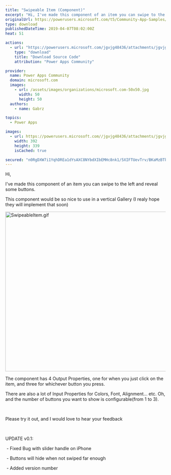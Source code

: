 ```yaml
---
title: "Swipeable Item (Component)"
excerpt: "Hi, I've made this component of an item you can swipe to the left and reveal some buttons. This component would be so nice to use in a vertical"
originalUrl: https://powerusers.microsoft.com/t5/Community-App-Samples/Swipeable-Item-Component/td-p/263585
type: download
publishedDateTime: 2019-04-07T08:02:00Z
heat: 51

actions:
  - url: "https://powerusers.microsoft.com/jgvjg48436/attachments/jgvjg48436/AppFeedbackGallery/146/5/SwipeableItem_v01.msapp"
    type: "download"
    title: "Download Source Code"
    attribution: "Power Apps Community"

provider:
  name: Power Apps Community
  domain: microsoft.com
  images:
    - url: /assets/images/organizations/microsoft.com-50x50.jpg
      width: 50
      height: 50
  authors:
    - name: Gabrz

topics:
  - Power Apps

images:
  - url: https://powerusers.microsoft.com//jgvjg48436/attachments/jgvjg48436/AppFeedbackGallery/146/1/SwipeableItem.png
    width: 392
    height: 339
    isCached: true

secured: "n0RgDXW7i1YqhDREa1dYsAXC8NYbdXIbEMHc8nk1/5XIFTUevTrv/BKaMzBTk6FXavjmWtrqmiTcOW6+VbJbWDhAOmmABvkctWMHupll0+4VkZ9hn7dM24XF5sqJAQTY61Jy2Iz8Mc4Mobq7V83wfcq4FzJFu38xL63tJoNLP1vUBc6uxhg/AoUykhEqLSDH4ytr7qJpNItD6pZ/IjG3IbEmX1TImD2x4bF8tS0Z+Mt8yuKGLt6d8jaZuMIiSoDSuGXC991zNmmroICw5uMaiLhva3yMXor13b8RBhmj6jkd0xDSLPqYJzMOc7JTWGIydO9541PjwQ3HSk2PKnyGRPuQXk4BV7jxRJc5ki+1+Zq0x+luZRVoFMIWrt74sYfbjM6GJurArDFBWuITO/tsQ3Xp0kNYXJ7PW3Kvz/ZNc+eqd76FnX/H15tBA9GPjTPf;9l8CiwkHEgNHPqsdAMknrA=="
---
```

<p>Hi,</p><p>I've made this component of an item you can swipe to the left and reveal some buttons.</p><p>This component would be so nice to use in a vertical Gallery (I realy hope they will implement that soon)</p><p><span class="lia-inline-image-display-wrapper lia-image-align-center" image-alt="SwipeableItem.gif" style="width: 630px;"><img src="https://powerusers.microsoft.com/t5/image/serverpage/image-id/59858i1C85E68EB6F85AFD/image-dimensions/630x503?v=1.0" width="630" height="503" title="SwipeableItem.gif" alt="SwipeableItem.gif" li-image-url="https://powerusers.microsoft.com/t5/image/serverpage/image-id/59858i1C85E68EB6F85AFD?v=1.0" li-image-display-id="'59858i1C85E68EB6F85AFD'" li-message-uid="'263585'" li-messages-message-image="true" li-bindable="" class="lia-media-image" tabindex="0" li-bypass-lightbox-when-linked="true" li-use-hover-links="false"></span></p><p>The component has 4 Output Properties, one for when you just click on the item, and three for whichever button you press.</p><p>There are also a lot of Input Properties for Colors, Font, Alignment... etc. Oh, and the number of buttons you want to show is configurable(from 1 to 3).</p><p>&nbsp;</p><p>Please try it out, and I would love to hear your feedback</p><p>&nbsp;</p><p>UPDATE v0.1:</p><p>&nbsp;- Fixed Bug with slider handle on iPhone</p><p>&nbsp;- Buttons will hide when not swiped far enough</p><p>&nbsp;- Added version number</p>

